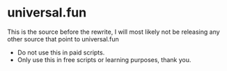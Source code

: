 # universal.fun

This is the source before the rewrite, I will most likely not be releasing any other source that point to universal.fun

* Do not use this in paid scripts.
* Only use this in free scripts or learning purposes, thank you.
